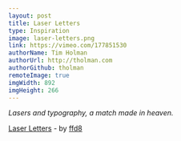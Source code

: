 ```yaml
---
layout: post
title: Laser Letters
type: Inspiration
image: laser-letters.png
link: https://vimeo.com/177851530
authorName: Tim Holman
authorUrl: http://tholman.com
authorGithub: tholman
remoteImage: true
imgWidth: 892
imgHeight: 266
---
```


_Lasers and typography, a match made in heaven._

[Laser Letters](https://vimeo.com/177851530) - by [ffd8](http://www.ffd8.org/)
